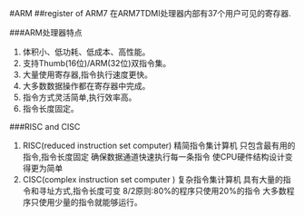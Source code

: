 #ARM 
##register of ARM7
 在ARM7TDMI处理器内部有37个用户可见的寄存器.

###ARM处理器特点 
 1. 体积小、低功耗、低成本、高性能。
 2. 支持Thumb(16位)/ARM(32位)双指令集。
 3. 大量使用寄存器,指令执行速度更快。
 4. 大多数数据操作都在寄存器中完成。
 5. 指令方式灵活简单,执行效率高。
 6. 指令长度固定。

###RISC and CISC
 1. RISC(reduced instruction set computer)
 精简指令集计算机
 只包含最有用的指令,指令长度固定
 确保数据通道快速执行每一条指令
 使CPU硬件结构设计变得更为简单
 2. CISC(complex instruction set computer )
 复杂指令集计算机
 具有大量的指令和寻址方式,指令长度可变
 8/2原则:80%的程序只使用20%的指令
 大多数程序只使用少量的指令就能够运行。


